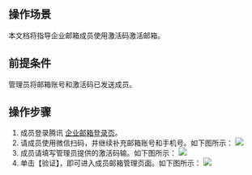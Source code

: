 ## 操作场景
本文档将指导企业邮箱成员使用激活码激活邮箱。

## 前提条件
管理员将邮箱账号和激活码已发送成员。

## 操作步骤
1. 成员登录腾讯 [企业邮箱登录页](https://exmail.qq.com/)。
2. 请成员使用微信扫码，并继续补充邮箱账号和手机号。如下图所示：
![](https://main.qcloudimg.com/raw/887d4f9f832f4176be549d5bb5733885.png)
3. 成员请填写管理员提供的激活码输。如下图所示：
![](https://main.qcloudimg.com/raw/1ba4b53a25cfd442b26865d66f444f56.png)
4. 单击【验证】，即可进入成员邮箱管理页面。如下图所示：
![](https://main.qcloudimg.com/raw/3cbde1f4fc5ae874973fa86557adb9d4.png)


